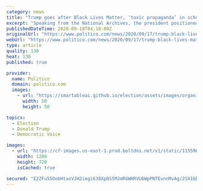 ```yaml
---
category: news
title: "Trump goes after Black Lives Matter, ‘toxic propaganda’ in schools"
excerpt: "Speaking from the National Archives, the president positioned himself as a defender of American exceptionalism against activists trying to destroy the country’s sense of self."
publishedDateTime: 2020-09-18T04:18:00Z
originalUrl: "https://www.politico.com/news/2020/09/17/trump-black-lives-matter-1619-project-417162"
webUrl: "https://www.politico.com/news/2020/09/17/trump-black-lives-matter-1619-project-417162"
type: article
quality: 130
heat: 130
published: true

provider:
  name: Politico
  domain: politico.com
  images:
    - url: "https://smartableai.github.io/election/assets/images/organizations/politico.com-50x50.jpg"
      width: 50
      height: 50

topics:
  - Election
  - Donald Trump
  - Democratic Voice

images:
  - url: "https://cf-images.us-east-1.prod.boltdns.net/v1/static/1155968404/b399655f-bb8b-4dbf-8b62-3469aeff5cd2/ed400a91-b97a-4054-8369-a50fcca3e4e0/1280x720/match/image.jpg"
    width: 1280
    height: 720
    isCached: true

secured: "E2ZFu55OnbHtasVJH2iegi638XpDS5MJmRGWHRVU6WpPNTEvnnMvAg/2SX1GDMWZJEwNGzHflTCPfzF4tzBXGuAG7tJA0kbfBDCtnzQaZaD37gFZUMOx2l3LWH5eJ7Q3FHmtD+JUKo24m4IsUgs7QI8zNpQvxdoD5+VCBzooVBcDyCYs1jV4rhPeAXmhh7V0x8Mq7V3whVnGv8TjVqgMEKY9UO4Kvc39Ge1QTqL4T2tBrrn0HTWUhuEhiU/O6YGCveT7D5j6kjDpxQdPI5eQX0+4Iq0cm18BUswvestVRD6DM/OT3mMx7gAf6gv6QQIDvjt9tt88mVBZzOVia0hrKwWmwqCFGxnx3OVbrHQHHRE=;rTU8s4bNO95k0wkl8k4OGA=="
---
```


